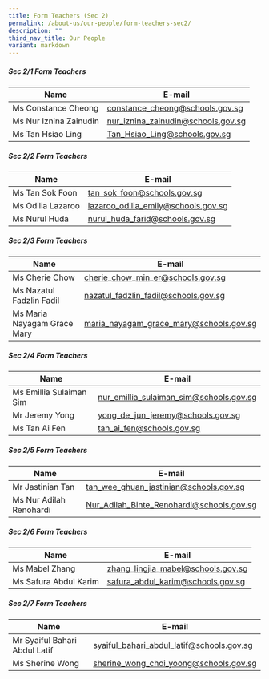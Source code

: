```yaml
---
title: Form Teachers (Sec 2)
permalink: /about-us/our-people/form-teachers-sec2/
description: ""
third_nav_title: Our People
variant: markdown
---
```

##### Sec 2/1 Form Teachers

| Name | E-mail |
| -------- | -------- |
| Ms Constance Cheong     | [constance_cheong@schools.gov.sg](mailto:constance_cheong@schools.gov.sg)     |
| Ms Nur Iznina Zainudin     | [nur_iznina_zainudin@schools.gov.sg](mailto:nur_iznina_zainudin@schools.gov.sg)     |
| Ms Tan Hsiao Ling     | [Tan_Hsiao_Ling@schools.gov.sg](mailto:Tan_Hsiao_Ling@schools.gov.sg)     |

##### Sec 2/2 Form Teachers

| Name | E-mail |
| -------- | -------- |
| Ms Tan Sok Foon     | [tan_sok_foon@schools.gov.sg](mailto:tan_sok_foon@schools.gov.sg)     |
| Ms Odilia Lazaroo     | [lazaroo_odilia_emily@schools.gov.sg](mailto:lazaroo_odilia_emily@schools.gov.sg)     |
| Ms Nurul Huda     |   [nurul_huda_farid@schools.gov.sg](mailto:nurul_huda_farid@schools.gov.sg)   |

##### Sec 2/3 Form Teachers

| Name | E-mail |
| -------- | -------- |
| Ms Cherie Chow     | [cherie_chow_min_er@schools.gov.sg](mailto:cherie_chow_min_er@schools.gov.sg)     |
| Ms Nazatul Fadzlin Fadil     | [nazatul_fadzlin_fadil@schools.gov.sg](mailto:nazatul_fadzlin_fadil@schools.gov.sg)     |
| Ms Maria Nayagam Grace Mary     | [maria_nayagam_grace_mary@schools.gov.sg](mailto:maria_nayagam_grace_mary@schools.gov.sg)     |

##### Sec 2/4 Form Teachers

| Name | E-mail |
| -------- | -------- |
| Ms Emillia Sulaiman Sim     | [nur_emillia_sulaiman_sim@schools.gov.sg](mailto:nur_emillia_sulaiman_sim@schools.gov.sg)     |
| Mr Jeremy Yong     | [yong_de_jun_jeremy@schools.gov.sg](mailto:yong_de_jun_jeremy@schools.gov.sg)     |
| Ms Tan Ai Fen     | [tan_ai_fen@schools.gov.sg](mailto:tan_ai_fen@schools.gov.sg)     |

##### Sec 2/5 Form Teachers

| Name | E-mail |
| -------- | -------- |
| Mr Jastinian Tan     | [tan_wee_ghuan_jastinian@schools.gov.sg](mailto:tan_wee_ghuan_jastinian@schools.gov.sg)     |
| Ms Nur Adilah Renohardi     | [Nur_Adilah_Binte_Renohardi@schools.gov.sg](mailto:Nur_Adilah_Binte_Renohardi@schools.gov.sg)     |

##### Sec 2/6 Form Teachers

| Name | E-mail |
| -------- | -------- |
| Ms Mabel Zhang     | [zhang_lingjia_mabel@schools.gov.sg](mailto:zhang_lingjia_mabel@schools.gov.sg)     |
| Ms Safura Abdul Karim     | [safura_abdul_karim@schools.gov.sg](mailto:safura_abdul_karim@schools.gov.sg)     |

##### Sec 2/7 Form Teachers

| Name | E-mail |
| -------- | -------- |
| Mr Syaiful Bahari Abdul Latif     | [syaiful_bahari_abdul_latif@schools.gov.sg](mailto:syaiful_bahari_abdul_latif@schools.gov.sg)     |
| Ms Sherine Wong     | [sherine_wong_choi_yoong@schools.gov.sg](mailto:sherine_wong_choi_yoong@schools.gov.sg)     |